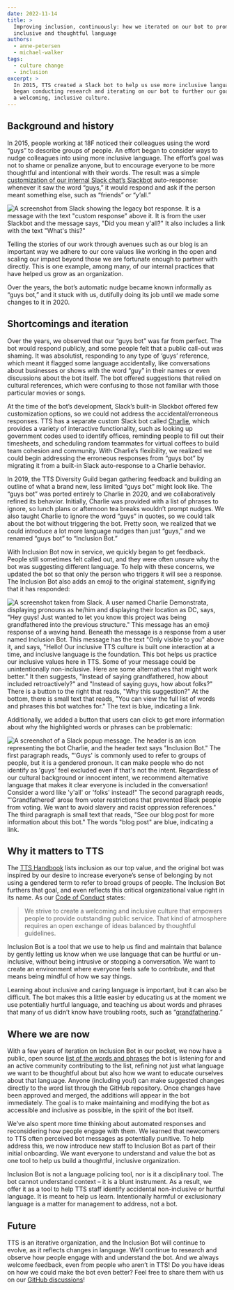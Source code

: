 ```yaml
---
date: 2022-11-14
title: >
  Improving inclusion, continuously: how we iterated on our bot to promote more
  inclusive and thoughtful language
authors:
  - anne-petersen
  - michael-walker
tags:
  - culture change
  - inclusion
excerpt: >
  In 2015, TTS created a Slack bot to help us use more inclusive language. Over time, we found this bot could use some improvements. So starting in 2019, we
  began conducting research and iterating on our bot to further our goal of
  a welcoming, inclusive culture.
---
```


## Background and history

In 2015, people working at 18F noticed their colleagues using the word “guys” to
describe groups of people. An effort began to consider ways to nudge colleagues
into using more inclusive language. The effort’s goal was not to shame or
penalize anyone, but to encourage everyone to be more thoughtful and intentional
with their words. The result was a simple [customization of our internal Slack
chat’s Slackbot](https://18f.gsa.gov/2016/01/12/hacking-inclusion-by-customizing-a-slack-bot/)
auto-response: whenever it saw the word “guys,” it would respond and ask if the
person meant something else, such as “friends” or “y’all.”

![A screenshot from Slack showing the legacy bot response. It is a message with the text "custom response" above it. It is from the user Slackbot and the message says, "Did you mean y'all?" It also includes a link with the text "What's this?"]({{site.baseurl}}/assets/blog/inclusion-bot/legacy-guys-bot.png)

Telling the stories of our work through avenues such as our blog is an important
way we adhere to our core values like working in the open and scaling our impact
beyond those we are fortunate enough to partner with directly.  This is one
example, among many, of our internal practices that have helped us grow as an
organization. 

Over the years, the bot’s automatic nudge became known informally as “guys bot,”
and it stuck with us, dutifully doing its job until we made some changes to it
in 2020.

## Shortcomings and iteration

Over the years, we observed that our “guys bot” was far from perfect. The bot
would respond publicly, and some people felt that a public call-out was shaming.
It was absolutist, responding to any type of ‘guys’ reference, which meant it
flagged some language accidentally, like conversations about businesses or shows
with the word “guy” in their names or even discussions about the bot itself. The
bot offered suggestions that relied on cultural references, which were confusing
to those not familiar with those particular movies or songs. 

At the time of the bot’s development, Slack’s built-in Slackbot offered few
customization options, so we could not address the accidental/erroneous
responses. TTS has a separate custom Slack bot called
[Charlie](https://github.com/18f/charlie), which provides a variety of
interactive functionality, such as looking up government codes used to identify
offices, reminding people to fill out their timesheets, and scheduling random 
teammates for virtual coffees to build team cohesion and community. With
Charlie’s flexibility, we realized we could begin addressing the erroneous
responses from “guys bot” by migrating it from a built-in Slack auto-response
to a Charlie behavior. 

In 2019, the TTS Diversity Guild began gathering feedback and building an
outline of what a brand new, less limited “guys bot” might look like. The
“guys bot” was ported entirely to Charlie in 2020, and we collaboratively
refined its behavior. Initially, Charlie was provided with a list of phrases to
ignore, so lunch plans or afternoon tea breaks wouldn’t prompt nudges. We also
taught Charlie to ignore the word “guys” in quotes, so we could talk about the
bot without triggering the bot. Pretty soon, we realized that we could introduce
a lot more language nudges than just “guys,” and we renamed “guys bot” to
“Inclusion Bot.”

With Inclusion Bot now in service, we quickly began to get feedback. People
still sometimes felt called out, and they were often unsure why the bot was
suggesting different language. To help with these concerns, we updated the bot
so that only the person who triggers it will see a response. The Inclusion Bot
also adds an emoji to the original statement, signifying that it has responded:

![A screenshot taken from Slack. A user named Charlie Demonstrata, displaying pronouns as he/him and displaying their location as DC, says, "Hey guys! Just wanted to let you know this project was being grandfathered into the previous structure." This message has an emoji response of a waving hand. Beneath the message is a response from a user named Inclusion Bot. This message has the text "Only visible to you" above it, and says, "Hello! Our inclusive TTS culture is built one interaction at a time, and inclusive language is the foundation. This bot helps us practice our inclusive values here in TTS. Some of your message could be unintentionally non-inclusive. Here are some alternatives that might work better." It then suggests, "Instead of saying grandfathered, how about included retroactively?" and "Instead of saying guys, how about folks?" There is a button to the right that reads, "Why this suggestion?" At the bottom, there is small text that reads, "You can view the full list of words and phrases this bot watches for." The text is blue, indicating a link.]({{site.baseurl}}/assets/blog/inclusion-bot/bot-response.png)

Additionally, we added a button that users can click to get more information
about why the highlighted words or phrases can be problematic:

![A screenshot of a Slack popup message. The header is an icon representing the bot Charlie, and the header text says "Inclusion Bot." The first paragraph reads, "'Guys' is commonly used to refer to groups of people, but it is a gendered pronoun. It can make people who do not identify as 'guys' feel excluded even if that's not the intent. Regardless of our cultural background or innocent intent, we recommend alternative language that makes it clear everyone is included in the conversation! Consider a word like 'y'all' or 'folks' instead!" The second paragraph reads, "'Grandfathered' arose from voter restrictions that prevented Black people from voting. We want to avoid slavery and racist oppression references." The third paragraph is small text that reads, "See our blog post for more information about this bot." The words "blog post" are blue, indicating a link.]({{site.baseurl}}/assets/blog/inclusion-bot/bot-info-popup.png)

## Why it matters to TTS

The [TTS Handbook](https://handbook.tts.gsa.gov/about-us/tts-history/#our-values)
lists inclusion as our top value, and the original bot was inspired by our
desire to increase everyone’s sense of belonging by not using a gendered term to
refer to broad groups of people. The Inclusion Bot furthers that goal, and even
reflects this critical organizational value right in its name. As our
[Code of Conduct](https://handbook.tts.gsa.gov/about-us/code-of-conduct/) states:

> We strive to create a welcoming and inclusive culture that empowers people to
> provide outstanding public service. That kind of atmosphere requires an open
> exchange of ideas balanced by thoughtful guidelines.

Inclusion Bot is a tool that we use to help us find and maintain that balance by
gently letting us know when we use language that can be hurtful or un-inclusive,
without being intrusive or stopping a conversation. We want to create an
environment where everyone feels safe to contribute, and that means being
mindful of how we say things.

Learning about inclusive and caring language is important, but it can also be
difficult. The bot makes this a little easier by educating us at the moment we
use potentially hurtful language, and teaching us about words and phrases that
many of us didn’t know have troubling roots, such as
“[grandfathering](https://github.com/18F/charlie/blob/main/InclusionBot.md#racist:~:text=Jargon%20for%20more.-,grandfathered,-legacy%0Aincluded%20retroactively).”

## Where we are now

With a few years of iteration on Inclusion Bot in our pocket, we now have a
public, open source
[list of the words and phrases](https://github.com/18F/charlie/blob/main/InclusionBot.md)
the bot is listening for and an active community contributing to the list,
refining not just what language we want to be thoughtful about but also how we
want to educate ourselves about that language. Anyone (including you!) can make
suggested changes directly to the word list through the GitHub repository. Once
changes have been approved and merged, the additions will appear in the bot immediately.
The goal is to make maintaining and modifying the bot as accessible and
inclusive as possible, in the spirit of the bot itself.

We’ve also spent more time thinking about automated responses and reconsidering
how people engage with them. We learned that newcomers to TTS often perceived
bot messages as potentially punitive. To help address this, we now introduce new
staff to Inclusion Bot as part of their initial onboarding. We want everyone to
understand and value the bot as one tool to help us build a thoughtful,
inclusive organization. 

Inclusion Bot is not a language policing tool, nor is it a disciplinary tool.
The bot cannot understand context – it is a blunt instrument. As a result, we
offer it as a tool to help TTS staff identify accidental non-inclusive or
hurtful language. It is meant to help us learn. Intentionally harmful or
exclusionary language is a matter for management to address, not a bot.

## Future

TTS is an iterative organization, and the Inclusion Bot will continue to evolve,
as it reflects changes in language. We’ll continue to research and observe how
people engage with and understand the bot. And we always welcome feedback, even
from people who aren’t in TTS! Do you have ideas on how we could make the bot
even better? Feel free to share them with us on our
[GitHub discussions](https://github.com/18F/charlie/discussions/categories/inclusion-bot)!
